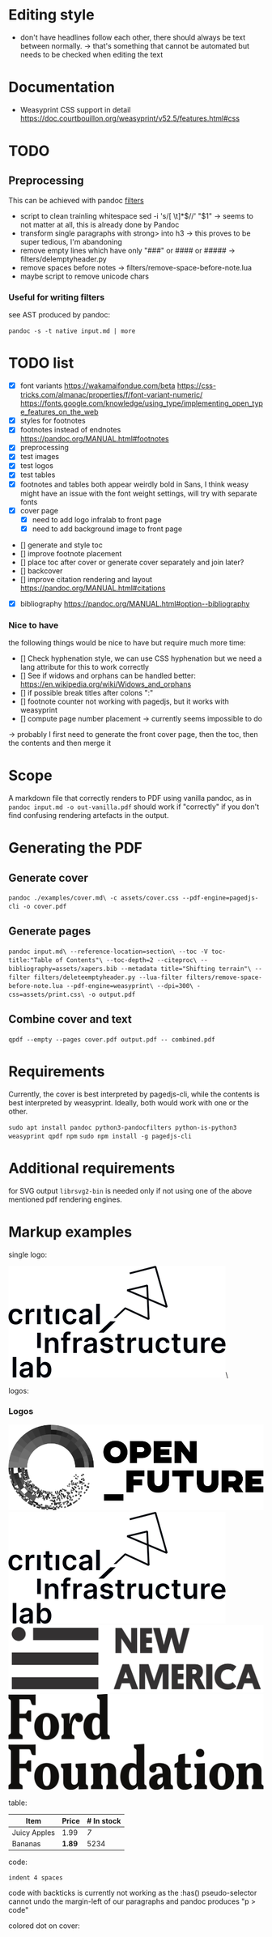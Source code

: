 # Editing style

- don't have headlines follow each other, there should always be text
  between normally. → that's something that cannot be automated but
  needs to be checked when editing the text

# Documentation

* Weasyprint CSS support in detail
  https://doc.courtbouillon.org/weasyprint/v52.5/features.html#css

# TODO

## Preprocessing

This can be achieved with pandoc [filters](https://pandoc.org/filters.html)

- script to clean trainling whitespace
  sed -i 's/[ \t]*$//' "$1"
  → seems to not matter at all, this is already done by Pandoc
- transform single paragraphs with strong> into h3 → this proves to be
  super tedious, I'm abandoning
- remove empty lines which have only "###" or #### or #####
  → filters/delemptyheader.py
- remove spaces before notes
  → filters/remove-space-before-note.lua
- maybe script to remove unicode chars

### Useful for writing filters

see AST produced by pandoc:

 `pandoc -s -t native input.md | more`

# TODO list

- [x] font variants
      https://wakamaifondue.com/beta
      https://css-tricks.com/almanac/properties/f/font-variant-numeric/
      https://fonts.google.com/knowledge/using_type/implementing_open_type_features_on_the_web
- [x] styles for footnotes
- [x] footnotes instead of endnotes
      https://pandoc.org/MANUAL.html#footnotes
- [x] preprocessing
- [x] test images
- [x] test logos
- [x] test tables
- [x] footnotes and tables both appear weirdly bold in Sans, I think
  weasy might have an issue with the font weight settings, will try with
  separate fonts
- [x] cover page
  - [x] need to add logo infralab to front page
  - [x] need to add background image to front page
- [] generate and style toc
- [] improve footnote placement
- [] place toc after cover or generate cover separately and join later?
- [] backcover
- [] improve citation rendering and layout
      https://pandoc.org/MANUAL.html#citations
- [x] bibliography
      https://pandoc.org/MANUAL.html#option--bibliography

### Nice to have

the following things would be nice to have but require much more time:

- [] Check hyphenation style, we can use CSS hyphenation but we need a
     lang attribute for this to work correctly
- [] See if widows and orphans can be handled better:
     https://en.wikipedia.org/wiki/Widows_and_orphans
- [] if possible break titles after colons ":"
- [] footnote counter not working with pagedjs, but it works with
     weasyprint
- [] compute page number placement → currently seems impossible to do

→ probably I first need to generate the front cover page, then the toc,
then the contents and then merge it

# Scope

A markdown file that correctly renders to PDF using vanilla pandoc, as
in `pandoc input.md -o out-vanilla.pdf` should work if "correctly" if
you don't find confusing rendering artefacts in the output.

# Generating the PDF

## Generate cover

`pandoc ./examples/cover.md\
       -c assets/cover.css
       --pdf-engine=pagedjs-cli
       -o cover.pdf`

## Generate pages

`pandoc input.md\
       --reference-location=section\
       --toc -V toc-title:"Table of Contents"\
       --toc-depth=2
       --citeproc\
       --bibliography=assets/xapers.bib
       --metadata title="Shifting terrain"\
       --filter filters/deleteemptyheader.py
       --lua-filter filters/remove-space-before-note.lua
       --pdf-engine=weasyprint\
       --dpi=300\
       -css=assets/print.css\
       -o output.pdf`

## Combine cover and text

`qpdf --empty --pages cover.pdf output.pdf -- combined.pdf`

# Requirements

Currently, the cover is best interpreted by pagedjs-cli, while the
contents is best interpreted by weasyprint. Ideally, both would work
with one or the other.

  `sudo apt install pandoc python3-pandocfilters python-is-python3 weasyprint qpdf npm`
  `sudo npm install -g pagedjs-cli`

# Additional requirements

for SVG output `librsvg2-bin` is needed only if not using one of the
above mentioned pdf rendering engines.

# Markup examples

single logo:

![logo critical infrastructure lab](./assets/images/logo-criticalinfralab.svg)\

logos:

  ### Logos

  ![logo Open Future](./assets/images/logo-open-future.svg)
  ![logo critical infrastructure lab](./assets/images/logo-criticalinfralab.svg)
  ![logo New America](./assets/images/logo-new-america.png)
  ![logo Ford Foundation](./assets/images/logo-ford-foundation.svg)

table:

  | Item         | Price     | # In stock |
  |--------------|-----------|------------|
  | Juicy Apples | 1.99      | *7*        |
  | Bananas      | **1.89**  | 5234       |

code:

    indent 4 spaces

code with backticks is currently not working as the :has()
pseudo-selector cannot undo the margin-left of our paragraphs and pandoc
produces "p > code"

colored dot on cover:

<span class="category all"><!-- dot: don't delete the class "category".
possible values: all, environment, geopolitics, standards,
standards-geopolitics, environment-geopolitics, environment-standards
---></span>
